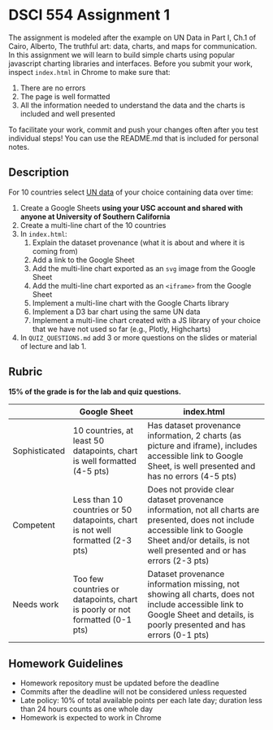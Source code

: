 # DSCI 554 Assignment 1

The assignment is modeled after the example on UN Data in Part I, Ch.1 of Cairo, Alberto, The truthful art: data, charts, and maps for communication. In this assignment we will learn to build simple charts using popular javascript charting libraries and interfaces. Before you submit your work, inspect `index.html` in Chrome to make sure that:

1. There are no errors
2. The page is well formatted
3. All the information needed to understand the data and the charts is included and well presented

To facilitate your work, commit and push your changes often after you test individual steps! You can use the README.md that is included for personal notes.

## Description

For 10 countries select [UN data](http://data.un.org) of your choice containing data over time:

1. Create a Google Sheets __using your USC account and shared with anyone at University of Southern California__
2. Create a multi-line chart of the 10 countries
3. In `index.html`:
    1. Explain the dataset provenance (what it is about and where it is coming from)
    2. Add a link to the Google Sheet
    3. Add the multi-line chart exported as an `svg` image from the Google Sheet
    4. Add the multi-line chart exported as an `<iframe>` from the Google Sheet
    5. Implement a multi-line chart with the Google Charts library
    6. Implement a D3 bar chart using the same UN data
    7. Implement a multi-line chart created with a JS library of your choice that we have not used so far (e.g., Plotly, Highcharts)
4. In `QUIZ_QUESTIONS.md` add 3 or more questions on the slides or material of lecture and lab 1.

## Rubric

__15% of the grade is for the lab and quiz questions.__

|               | Google Sheet      | index.html      |
| ------------- | ----------------- | --------------- |
| Sophisticated | 10 countries, at least 50 datapoints, chart is well formatted (4-5 pts) | Has dataset provenance information, 2 charts (as picture and iframe), includes accessible link to Google Sheet, is well presented and has no errors (4-5 pts) |
| Competent     | Less than 10 countries or 50 datapoints, chart is not well formatted (2-3 pts) | Does not provide clear  dataset provenance information, not all charts are presented, does not include accessible link to Google Sheet and/or details, is not well presented and or has errors (2-3 pts) |
| Needs work    | Too few countries or datapoints, chart is poorly or not formatted (0-1 pts) | Dataset provenance information missing, not showing all charts, does not include accessible link to Google Sheet and details, is poorly presented and has errors (0-1 pts) |

## Homework Guidelines

- Homework repository must be updated before the deadline
- Commits after the deadline will not be considered unless requested
- Late policy: 10% of total available points per each late day; duration less than 24 hours counts as one whole day
- Homework is expected to work in Chrome
